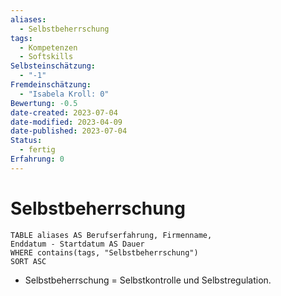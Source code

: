 ```yaml
---
aliases:
  - Selbstbeherrschung
tags:
  - Kompetenzen
  - Softskills
Selbsteinschätzung:
  - "-1"
Fremdeinschätzung:
  - "Isabela Kroll: 0"
Bewertung: -0.5
date-created: 2023-07-04
date-modified: 2023-04-09
date-published: 2023-07-04
Status:
  - fertig
Erfahrung: 0
---
```

# Selbstbeherrschung

```dataview
TABLE aliases AS Berufserfahrung, Firmenname,
Enddatum - Startdatum AS Dauer
WHERE contains(tags, "Selbstbeherrschung")
SORT ASC
```

- Selbstbeherrschung = Selbstkontrolle und Selbstregulation.
